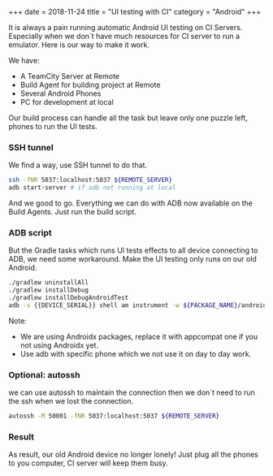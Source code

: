+++
date = 2018-11-24
title = "UI testing with CI"
category = "Android"
+++

It is always a pain running automatic Android UI testing on CI Servers. Especially when we don`t have much resources for CI server to run a emulator. Here is our way to make it work.

We have:
 - A TeamCity Server at Remote
 - Build Agent for building project at Remote
 - Several Android Phones 
 - PC for development at local
 
Our build process can handle all the task but leave only one puzzle left, phones to run the UI tests. 

### SSH tunnel
We find a way, use SSH tunnel to do that.
```bash
ssh -fNR 5037:localhost:5037 ${REMOTE_SERVER}
adb start-server # if adb not running at local
```
And we good to go. Everything we can do with ADB now available on the Build Agents. Just run the build script.

### ADB script
But the Gradle tasks which runs UI tests effects to all device connecting to ADB, we need some workaround. Make the UI testing only runs on our old Android.
```bash
./gradlew uninstallAll
./gradlew installDebug
./gradlew installDebugAndroidTest
adb -s {{DEVICE_SERIAL}} shell am instrument -w ${PACKAGE_NAME}/androidx.test.runner.AndroidJUnitRunner 
```
Note:
- We are using Androidx packages, replace it with appcompat one if you not using Androidx yet.
- Use adb with specific phone which we not use it on day to day work.

### Optional: autossh 
we can use autossh to maintain the connection then we don`t need to run the ssh when we lost the connection.
```bash
autossh -M 50001 -fNR 5037:localhost:5037 ${REMOTE_SERVER}
```

### Result
As result, our old Android device no longer lonely! Just plug all the phones to you computer, CI server will keep them busy.



[1]: https://www.jetbrains.com/teamcity/
